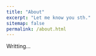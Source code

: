 ```yaml
---
title: "About"
excerpt: "Let me know you sth."
sitemap: false
permalink: /about.html
---
```


Writting...
